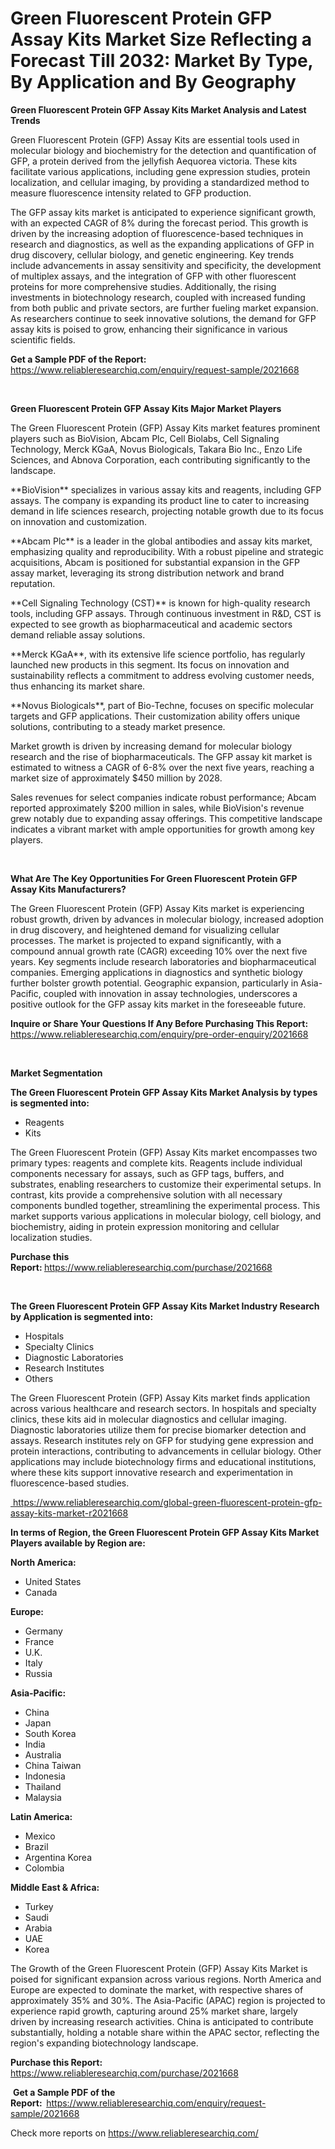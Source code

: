 <p><h1>Green Fluorescent Protein GFP Assay Kits Market Size Reflecting a Forecast Till 2032: Market By Type, By Application and By Geography</h1></p><p><strong>Green Fluorescent Protein GFP Assay Kits Market Analysis and Latest Trends</strong></p>
<p><p>Green Fluorescent Protein (GFP) Assay Kits are essential tools used in molecular biology and biochemistry for the detection and quantification of GFP, a protein derived from the jellyfish Aequorea victoria. These kits facilitate various applications, including gene expression studies, protein localization, and cellular imaging, by providing a standardized method to measure fluorescence intensity related to GFP production.</p><p>The GFP assay kits market is anticipated to experience significant growth, with an expected CAGR of 8% during the forecast period. This growth is driven by the increasing adoption of fluorescence-based techniques in research and diagnostics, as well as the expanding applications of GFP in drug discovery, cellular biology, and genetic engineering. Key trends include advancements in assay sensitivity and specificity, the development of multiplex assays, and the integration of GFP with other fluorescent proteins for more comprehensive studies. Additionally, the rising investments in biotechnology research, coupled with increased funding from both public and private sectors, are further fueling market expansion. As researchers continue to seek innovative solutions, the demand for GFP assay kits is poised to grow, enhancing their significance in various scientific fields.</p></p>
<p><strong>Get a Sample PDF of the Report:&nbsp;</strong> <a href="https://www.reliableresearchiq.com/enquiry/request-sample/2021668?utm_campaign=3323&utm_medium=2&utm_source=Github&utm_content=ia&utm_term=29032025&utm_id=green-fluorescent-protein-gfp-assay-kits">https://www.reliableresearchiq.com/enquiry/request-sample/2021668</a></p>
<p>&nbsp;</p>
<p><strong>Green Fluorescent Protein GFP Assay Kits Major Market Players</strong></p>
<p><p>The Green Fluorescent Protein (GFP) Assay Kits market features prominent players such as BioVision, Abcam Plc, Cell Biolabs, Cell Signaling Technology, Merck KGaA, Novus Biologicals, Takara Bio Inc., Enzo Life Sciences, and Abnova Corporation, each contributing significantly to the landscape.</p><p>**BioVision** specializes in various assay kits and reagents, including GFP assays. The company is expanding its product line to cater to increasing demand in life sciences research, projecting notable growth due to its focus on innovation and customization.</p><p>**Abcam Plc** is a leader in the global antibodies and assay kits market, emphasizing quality and reproducibility. With a robust pipeline and strategic acquisitions, Abcam is positioned for substantial expansion in the GFP assay market, leveraging its strong distribution network and brand reputation.</p><p>**Cell Signaling Technology (CST)** is known for high-quality research tools, including GFP assays. Through continuous investment in R&D, CST is expected to see growth as biopharmaceutical and academic sectors demand reliable assay solutions.</p><p>**Merck KGaA**, with its extensive life science portfolio, has regularly launched new products in this segment. Its focus on innovation and sustainability reflects a commitment to address evolving customer needs, thus enhancing its market share.</p><p>**Novus Biologicals**, part of Bio-Techne, focuses on specific molecular targets and GFP applications. Their customization ability offers unique solutions, contributing to a steady market presence.</p><p>Market growth is driven by increasing demand for molecular biology research and the rise of biopharmaceuticals. The GFP assay kit market is estimated to witness a CAGR of 6-8% over the next five years, reaching a market size of approximately $450 million by 2028.</p><p>Sales revenues for select companies indicate robust performance; Abcam reported approximately $200 million in sales, while BioVision's revenue grew notably due to expanding assay offerings. This competitive landscape indicates a vibrant market with ample opportunities for growth among key players.</p></p>
<p>&nbsp;</p>
<p><strong>What Are The Key Opportunities For Green Fluorescent Protein GFP Assay Kits Manufacturers?</strong></p>
<p><p>The Green Fluorescent Protein (GFP) Assay Kits market is experiencing robust growth, driven by advances in molecular biology, increased adoption in drug discovery, and heightened demand for visualizing cellular processes. The market is projected to expand significantly, with a compound annual growth rate (CAGR) exceeding 10% over the next five years. Key segments include research laboratories and biopharmaceutical companies. Emerging applications in diagnostics and synthetic biology further bolster growth potential. Geographic expansion, particularly in Asia-Pacific, coupled with innovation in assay technologies, underscores a positive outlook for the GFP assay kits market in the foreseeable future.</p></p>
<p><strong>Inquire or Share Your Questions If Any Before Purchasing This Report:</strong> <a href="https://www.reliableresearchiq.com/enquiry/pre-order-enquiry/2021668?utm_campaign=3323&utm_medium=2&utm_source=Github&utm_content=ia&utm_term=29032025&utm_id=green-fluorescent-protein-gfp-assay-kits">https://www.reliableresearchiq.com/enquiry/pre-order-enquiry/2021668</a></p>
<p>&nbsp;</p>
<p><strong>Market Segmentation</strong></p>
<p><strong>The Green Fluorescent Protein GFP Assay Kits Market Analysis by types is segmented into:</strong></p>
<p><ul><li>Reagents</li><li>Kits</li></ul></p>
<p><p>The Green Fluorescent Protein (GFP) Assay Kits market encompasses two primary types: reagents and complete kits. Reagents include individual components necessary for assays, such as GFP tags, buffers, and substrates, enabling researchers to customize their experimental setups. In contrast, kits provide a comprehensive solution with all necessary components bundled together, streamlining the experimental process. This market supports various applications in molecular biology, cell biology, and biochemistry, aiding in protein expression monitoring and cellular localization studies.</p></p>
<p><strong>Purchase this Report:&nbsp;</strong><a href="https://www.reliableresearchiq.com/purchase/2021668?utm_campaign=3323&utm_medium=2&utm_source=Github&utm_content=ia&utm_term=29032025&utm_id=green-fluorescent-protein-gfp-assay-kits">https://www.reliableresearchiq.com/purchase/2021668</a></p>
<p>&nbsp;</p>
<p><strong>The Green Fluorescent Protein GFP Assay Kits Market Industry Research by Application is segmented into:</strong></p>
<p><ul><li>Hospitals</li><li>Specialty Clinics</li><li>Diagnostic Laboratories</li><li>Research Institutes</li><li>Others</li></ul></p>
<p><p>The Green Fluorescent Protein (GFP) Assay Kits market finds application across various healthcare and research sectors. In hospitals and specialty clinics, these kits aid in molecular diagnostics and cellular imaging. Diagnostic laboratories utilize them for precise biomarker detection and assays. Research institutes rely on GFP for studying gene expression and protein interactions, contributing to advancements in cellular biology. Other applications may include biotechnology firms and educational institutions, where these kits support innovative research and experimentation in fluorescence-based studies.</p></p>
<p><a href="https://www.reliableresearchiq.com/global-green-fluorescent-protein-gfp-assay-kits-market-r2021668?utm_campaign=3323&utm_medium=2&utm_source=Github&utm_content=ia&utm_term=29032025&utm_id=green-fluorescent-protein-gfp-assay-kits">&nbsp;https://www.reliableresearchiq.com/global-green-fluorescent-protein-gfp-assay-kits-market-r2021668</a></p>
<p><strong>In terms of Region, the Green Fluorescent Protein GFP Assay Kits Market Players available by Region are:</strong></p>
<p>
    <p> <strong> North America: </strong>
        <ul>
            <li>United States</li>
            <li>Canada</li>
        </ul>
        </p> 
    <p> <strong> Europe: </strong>
        <ul>
            <li>Germany</li>
            <li>France</li>
            <li>U.K.</li>
            <li>Italy</li>
            <li>Russia</li>
        </ul>
        </p> 
    <p> <strong> Asia-Pacific: </strong>
        <ul>
            <li>China</li>
            <li>Japan</li>
            <li>South Korea</li>
            <li>India</li>
            <li>Australia</li>
            <li>China Taiwan</li>
            <li>Indonesia</li>
            <li>Thailand</li>
            <li>Malaysia</li>
        </ul>
        </p> 
    <p> <strong> Latin America: </strong>
        <ul>
            <li>Mexico</li>
            <li>Brazil</li>
            <li>Argentina Korea</li>
            <li>Colombia</li>
        </ul>
        </p> 
    <p> <strong> Middle East & Africa: </strong>
        <ul>
            <li>Turkey</li>
            <li>Saudi</li>
            <li>Arabia</li>
            <li>UAE</li>
            <li>Korea</li>
        </ul>
    </p>
    </p>
<p><p>The Growth of the Green Fluorescent Protein (GFP) Assay Kits Market is poised for significant expansion across various regions. North America and Europe are expected to dominate the market, with respective shares of approximately 35% and 30%. The Asia-Pacific (APAC) region is projected to experience rapid growth, capturing around 25% market share, largely driven by increasing research activities. China is anticipated to contribute substantially, holding a notable share within the APAC sector, reflecting the region's expanding biotechnology landscape.</p></p>
<p><strong>Purchase this Report: </strong><a href="https://www.reliableresearchiq.com/purchase/2021668?utm_campaign=3323&utm_medium=2&utm_source=Github&utm_content=ia&utm_term=29032025&utm_id=green-fluorescent-protein-gfp-assay-kits">https://www.reliableresearchiq.com/purchase/2021668</a></p>
<p>&nbsp;<strong>Get a Sample PDF of the Report:&nbsp;&nbsp;</strong><a href="https://www.reliableresearchiq.com/enquiry/request-sample/2021668?utm_campaign=3323&utm_medium=2&utm_source=Github&utm_content=ia&utm_term=29032025&utm_id=green-fluorescent-protein-gfp-assay-kits">https://www.reliableresearchiq.com/enquiry/request-sample/2021668</a></p>
<p><strong></strong></p>
<p>Check more reports on <a href="https://www.reliableresearchiq.com/?utm_campaign=3323&utm_medium=2&utm_source=Github&utm_content=ia&utm_term=29032025&utm_id=green-fluorescent-protein-gfp-assay-kits">https://www.reliableresearchiq.com/</a></p>